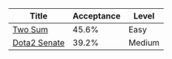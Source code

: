 | Title                                                      | Acceptance   | Level   |
|------------------------------------------------------------|--------------|---------|
| [Two Sum](https://leetcode.com/problems/two-sum)           | 45.6%        | Easy    |
| [Dota2 Senate](https://leetcode.com/problems/dota2-senate) | 39.2%        | Medium  |